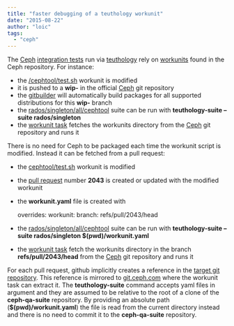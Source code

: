 ```yaml
---
title: "faster debugging of a teuthology workunit"
date: "2015-08-22"
author: "loic"
tags: 
  - "ceph"
---
```


The [Ceph](http://ceph.com/) [integration tests](https://github.com/ceph/ceph-qa-suite) run via [teuthology](https://github.com/ceph/teuthology/) rely on [workunits](https://github.com/ceph/ceph/blob/master/qa/workunits/) found in the Ceph repository. For instance:

- the [/cephtool/test.sh](https://github.com/ceph/ceph/blob/hammer/qa/workunits/cephtool/test.sh) workunit is modified
- it is pushed to a **wip-** in the official [Ceph](https://github.com/ceph/ceph) git repository
- the [gitbuilder](http://ceph.com/gitbuilder.cgi) will automatically build packages for all supported distributions for this **wip-** branch
- the [rados/singleton/all/cephtool](https://github.com/ceph/ceph-qa-suite/blob/master/suites/rados/singleton/all/cephtool.yaml#L20) suite can be run with **teuthology-suite –suite rados/singleton**
- the [workunit task](https://github.com/ceph/ceph-qa-suite/blob/master/tasks/workunit.py#L296) fetches the workunits directory from the [Ceph](https://github.com/ceph/ceph) git repository and runs it

There is no need for Ceph to be packaged each time the workunit script is modified. Instead it can be fetched from a pull request:

- the [cephtool/test.sh](https://github.com/ceph/ceph/blob/hammer/qa/workunits/cephtool/test.sh) workunit is modified
- the [pull request](https://github.com/ceph/ceph/pulls) number **2043** is created or updated with the modified workunit
- the **workunit.yaml** file is created with
    
    overrides:
      workunit:
          branch: refs/pull/2043/head
    
- the [rados/singleton/all/cephtool](https://github.com/ceph/ceph-qa-suite/blob/master/suites/rados/singleton/all/cephtool.yaml#L20) suite can be run with **teuthology-suite –suite rados/singleton $(pwd)/workunit.yaml**
- the [workunit task](https://github.com/ceph/ceph-qa-suite/blob/master/tasks/workunit.py#L71) fetch the workunits directory in the branch **refs/pull/2043/head** from the [Ceph](https://github.com/ceph/ceph) git repository and runs it

For each pull request, github implicitly creates a reference in the [target git repository](https://github.com/ceph/ceph). This reference is mirrored to [git.ceph.com](http://git.ceph.com/) where the workunit task can extract it. The **teuthology-suite** command accepts yaml files in argument and they are assumed to be relative to the root of a clone of the **ceph-qa-suite** repository. By providing an absolute path (**$(pwd)/workunit.yaml**) the file is read from the current directory instead and there is no need to commit it to the **ceph-qa-suite** repository.
